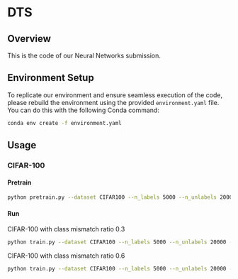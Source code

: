 # DTS

## Overview
This is the code of our Neural Networks submission.

## Environment Setup

To replicate our environment and ensure seamless execution of the code, please rebuild the environment using the provided `environment.yaml` file. You can do this with the following Conda command:

```bash
conda env create -f environment.yaml
```

## Usage

### CIFAR-100
#### Pretrain
```bash
python pretrain.py --dataset CIFAR100 --n_labels 5000 --n_unlabels 20000 --n_valid 10000 --n_class 50 --ratio 0.6 --warm_up 200
```
#### Run
CIFAR-100 with class mismatch ratio 0.3
```bash
python train.py --dataset CIFAR100 --n_labels 5000 --n_unlabels 20000 --n_valid 10000 --n_class 50 --ratio 0.3 --lm 0.5 --threshold 0.85 --Ctk_weight 0.25 --Ctu_weight 0.1 --socr_s2_weight 0.3
```

CIFAR-100 with class mismatch ratio 0.6
```bash
python train.py --dataset CIFAR100 --n_labels 5000 --n_unlabels 20000 --n_valid 10000 --n_class 50 --ratio 0.6 --lm 0.5 --threshold 0.85 --Ctk_weight 0.25 --Ctu_weight 0.1 --socr_s2_weight 0.3
```
